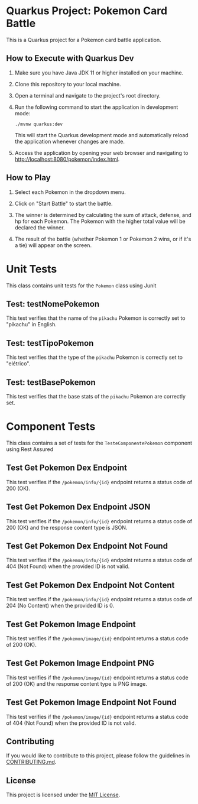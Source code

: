 # Quarkus Project: Pokemon Card Battle

This is a Quarkus project for a Pokemon card battle application.

## How to Execute with Quarkus Dev

1. Make sure you have Java JDK 11 or higher installed on your machine.

2. Clone this repository to your local machine.

3. Open a terminal and navigate to the project's root directory.

4. Run the following command to start the application in development mode:

    ```shell
    ./mvnw quarkus:dev
    ```

    This will start the Quarkus development mode and automatically reload the application whenever changes are made.

5. Access the application by opening your web browser and navigating to [http://localhost:8080/pokemon/index.html](http://localhost:8080/pokemon/index.html).

## How to Play

1. Select each Pokemon in the dropdown menu.

2. Click on "Start Battle" to start the battle.

3. The winner is determined by calculating the sum of attack, defense, and hp for each Pokemon. The Pokemon with the higher total value will be declared the winner.

4. The result of the battle (whether Pokemon 1 or Pokemon 2 wins, or if it's a tie) will appear on the screen.

# Unit Tests

This class contains unit tests for the `Pokemon` class using Junit

## Test: testNomePokemon

This test verifies that the name of the `pikachu` Pokemon is correctly set to "pikachu" in English.

## Test: testTipoPokemon

This test verifies that the type of the `pikachu` Pokemon is correctly set to "elétrico".

## Test: testBasePokemon

This test verifies that the base stats of the `pikachu` Pokemon are correctly set.


# Component Tests

This class contains a set of tests for the `TesteComponentePokemon` component using Rest Assured

## Test Get Pokemon Dex Endpoint

This test verifies if the `/pokemon/info/{id}` endpoint returns a status code of 200 (OK).

## Test Get Pokemon Dex Endpoint JSON

This test verifies if the `/pokemon/info/{id}` endpoint returns a status code of 200 (OK) and the response content type is JSON.

## Test Get Pokemon Dex Endpoint Not Found

This test verifies if the `/pokemon/info/{id}` endpoint returns a status code of 404 (Not Found) when the provided ID is not valid.

## Test Get Pokemon Dex Endpoint Not Content

This test verifies if the `/pokemon/info/{id}` endpoint returns a status code of 204 (No Content) when the provided ID is 0.

## Test Get Pokemon Image Endpoint

This test verifies if the `/pokemon/image/{id}` endpoint returns a status code of 200 (OK).

## Test Get Pokemon Image Endpoint PNG

This test verifies if the `/pokemon/image/{id}` endpoint returns a status code of 200 (OK) and the response content type is PNG image.

## Test Get Pokemon Image Endpoint Not Found

This test verifies if the `/pokemon/image/{id}` endpoint returns a status code of 404 (Not Found) when the provided ID is not valid.

## Contributing

If you would like to contribute to this project, please follow the guidelines in [CONTRIBUTING.md](CONTRIBUTING.md).

## License

This project is licensed under the [MIT License](LICENSE).

